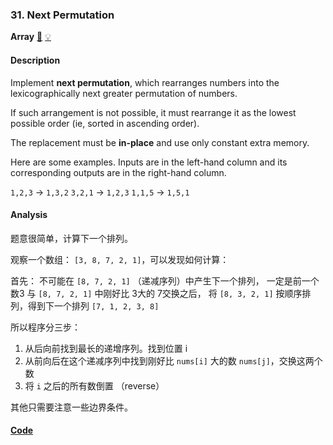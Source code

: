 ### 31. Next Permutation

**Array**    [🧡](https://leetcode.com/problems/next-permutation)    	[💡](https://leetcode.com/articles/next-permutation)

#### Description

Implement **next permutation**, which rearranges numbers into the lexicographically next greater permutation of numbers.

If such arrangement is not possible, it must rearrange it as the lowest possible order (ie, sorted in ascending order).

The replacement must be **in-place** and use only constant extra memory.

Here are some examples. Inputs are in the left-hand column and its corresponding outputs are in the right-hand column.

`1,2,3` → `1,3,2`
`3,2,1` → `1,2,3`
`1,1,5` → `1,5,1`

#### Analysis

题意很简单，计算下一个排列。

观察一个数组：  `[3, 8, 7, 2, 1]`，可以发现如何计算：

首先： 不可能在 `[8, 7, 2, 1]` （递减序列）中产生下一个排列， 一定是前一个数3 与 `[8, 7, 2, 1]` 中刚好比 3大的 7交换之后， 将 `[8, 3, 2, 1]` 按顺序排列，得到下一个排列 `[7, 1, 2, 3, 8]`

所以程序分三步：

1. 从后向前找到最长的递增序列。找到位置 i
2. 从前向后在这个递减序列中找到刚好比 `nums[i]` 大的数 `nums[j]`，交换这两个数
3. 将 `i` 之后的所有数倒置 （reverse）

其他只需要注意一些边界条件。

#### [Code](../python/31.%20Next%20Permutation.py)
